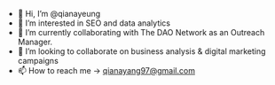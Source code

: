 - 👋 Hi, I’m @qianayeung
- 👀 I’m interested in SEO and data analytics
- 🌱 I’m currently collaborating with The DAO Network as an Outreach Manager.
- 💞️ I’m looking to collaborate on business analysis & digital marketing campaigns
- 📫 How to reach me -> qianayang97@gmail.com

<!---
qianayeung/qianayeung is a ✨ special ✨ repository because its `README.md` (this file) appears on your GitHub profile.
You can click the Preview link to take a look at your changes.
--->
